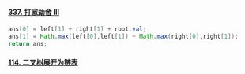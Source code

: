 #### [337. 打家劫舍 III](https://leetcode-cn.com/problems/house-robber-iii/)



```java
ans[0] = left[1] + right[1] + root.val;
ans[1] = Math.max(left[0],left[1]) + Math.max(right[0],right[1]);
return ans;
```



#### [114. 二叉树展开为链表](https://leetcode-cn.com/problems/flatten-binary-tree-to-linked-list/)



